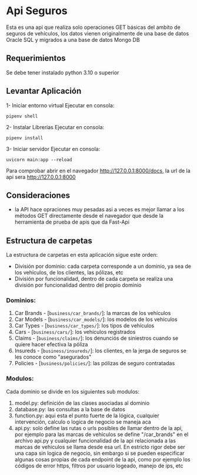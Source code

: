 # Api Seguros
Esta es una api que realiza solo operaciones GET básicas del ambito de seguros de vehículos, los datos vienen originalmente de una base de datos Oracle SQL y migrados a una base de datos Mongo DB

## Requerimientos
Se debe tener instalado python 3.10 o superior

## Levantar Aplicación

1- Iniciar entorno virtual
Ejecutar en consola:
```
pipenv shell
```

2- Instalar Librerias
Ejecutar en consola:
```
pipenv install
```

3- Iniciar servidor
Ejecutar en consola:
```
uvicorn main:app --reload
```

Para comprobar abrir en el navegador http://127.0.0.1:8000/docs, la url de la api sera http://127.0.0.1:8000

## Consideraciones
* la API hace opraciones muy pesadas asi a veces es mejor llamar a los métodos GET directamente desde el navegador que desde la herramienta de prueba de apis que da Fast-Api

## Estructura de carpetas
La estructura de carpetas en esta aplicación sigue este orden:

* División por dominio: cada carpeta corresponde a un dominio, ya sea de los vehiculos, de los clientes, las pólizas, etc
* División por funcionalidad, dentro de cada carpeta se realiza una división por funcionalidad dentro del propio dominio

### Dominios:
1. Car Brands - [`business/car_brands/`]: la marcas de los vehículos
2. Car Models - [`business/car_models/`]: los modelos de los vehículos
3. Car Types - [`business/car_types/`]: los tipos de vehículos
4. Cars - [`business/cars/`]: los vehículos registrados
5. Claims - [`business/claims/`]: los denunciós de siniestros cuando se quiere hacer efectiva la póliza
6. Insureds - [`business/insureds/`]: los clientes, en la jerga de seguros se les conoce como "asegurados"
7. Policies - [`business/policies/`]: las pólizas de seguro contratadas

### Modulos:
Cada dominio se divide en los siguientes sub modulos:
1. model.py: definición de las clases asociadas al dominio
2. database.py: las consultas a la base de datos
3. function.py: aqui esta el punto fuerte de la lógica, cualquier intervención, calculo o logica de negocio se maneja aca
4. api.py: solo define las rutas o urls posibles de llamar dentro de la api, por ejemplo para las marcas de vehículos se define "/car_brands" en el archivo api.py y cualquier funcionalidad de la api relacionada a las marcas de vehiculos se llama desde esa url. En estricto rigor debe ser una capa sin logica de negocio, sin embargo si se pueden especificar algunas cosas propias de cada endpoint de la api, como por ejemplo los códigos de error https, filtros por usuario logeado, manejo de ips, etc
